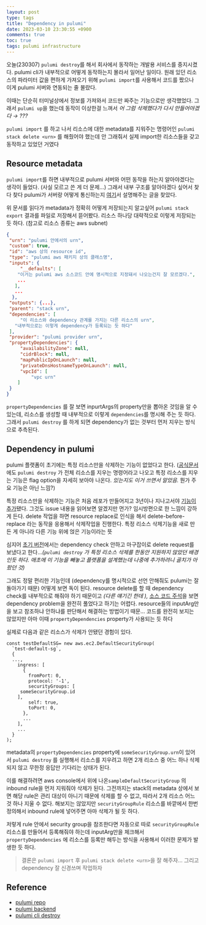 ```yaml
---
layout: post
type: tags
title: "Dependency in pulumi"
date: 2023-03-10 23:30:55 +0900
comments: true
toc: true
tags: pulumi infrastructure
---
```


오늘(230307) `pulumi destroy`를 해서 회사에서 동작하는 개발용 서비스를 중지시켰다. pulumi cli가 내부적으로 어떻게 동작하는지 몰라서 일어난 일이다. 원래 있던 리소스의 파라미터 값을 편하게 가져오기 위해 `pulumi import`를 사용해서 코드를 짰으나 이게 pulumi 서버와 연동되는 줄 몰랐다.

이때는 단순히 터미널상에서 정보를 가져와서 코드만 짜주는 기능으로만 생각했었다. 그래서 `pulumi up`을 했는데 동작이 이상한걸 느껴서 *어 그럼 삭제했다가 다시 만들어야겠다 → ???*

`pulumi import` 를 하고 나서 리소스에 대한 metadata를 지워주는 명령어인 `pulumi stack delete <urn>` 를 해줬어야 했는데 안 그래줘서 실제 import한 리소스들을 갖고 동작하고 있었던 거였다

## Resource metadata

`pulumi import`를 하면 내부적으로 pulumi 서버와 어떤 동작을 하는지 알아야겠다는 생각이 들었다. (사실 모르고 쓴 게 더 문제…) 그래서 내부 구조를 알아야겠다 싶어서 찾다 찾다 pulumi가 서버랑 어떻게 통신하는지 [여기](https://www.pulumi.com/docs/intro/concepts/state/)서 설명해주는 글을 찾았다.

위 문서를 읽다가 metadata가 정확히 어떻게 저장되는지 알고싶어 `pulumi stack export` 결과를 파일로 저장해서 뜯어봤다. 리소스 하나당 대략적으로 이렇게 저장되는 듯 하다. (참고로 리소스 종류는 aws subnet)

```json
{
 "urn": "pulumi 안에서의 urn",
 "custom": true,
 "id": "aws 상의 resource id",
 "type": "pulumi aws 패키지 상의 클래스명",
 "inputs": {
     "__defaults": [
    "이거는 pulumi aws 소스코드 안에 명시적으로 지정돼서 나오는건지 잘 모르겠다.",
    ...
   ],
   ...
  },
 "outputs": {...},
 "parent": "stack urn",
 "dependencies": [
     "이 리소스와 dependency 관계를 가지는 다른 리소스의 urn",
   "내부적으로는 이렇게 dependency가 등록되는 듯 하다"
 ],
 "provider": "pulumi provider urn",
 "propertyDependencies": {
     "availabilityZone": null,
     "cidrBlock": null,
     "mapPublicIpOnLaunch": null,
     "privateDnsHostnameTypeOnLaunch": null,
     "vpcId": [
         "vpc urn"
    ]
 }
}
```

`propertyDependencies` 를 잘 보면 inpurtArgs의 property만을 뽑아온 것임을 알 수 있는데, 리소스를 생성할 때 내부적으로 이렇게 `dependencies`를 명시해 주는 듯 하다. 그래서 `pulumi destroy` 를 하게 되면 dependency가 없는 것부터 먼저 지우는 방식으로 추측된다.

## Dependency in pulumi

pulumi 플랫폼이 초기에는 특정 리소스만을 삭제하는 기능이 없었다고 한다. ([공식문서](https://www.pulumi.com/docs/reference/cli/pulumi_destroy/)에도 `pulumi destroy` 가 전체 리소스를 지우는 명령어라고 나오고 특정 리소스를 지우는 기능은 flag option을 자세히 보아야 나온다. *있는지도 이거 쓰면서 알았음.* 뭔가 주요 기능은 아닌 느낌?)

특정 리소스만을 삭제하는 기능은 처음 레포가 만들어지고 3년이나 지나고서야 [기능이 추가](https://github.com/pulumi/pulumi/pull/3244)됐다. 그것도 issue 내용을 읽어보면 알겠지만 먼가? 임시방편으로 한 느낌이 강하게 든다. delete 작업을 하면 resource replace로 인식을 해서 delete-before-replace 라는 동작을 응용해서 삭제작업을 진행한다. 특정 리소스 삭제기능을 새로 만든 게 아니라 다른 기능 위에 얹은 기능이라는 뜻

심지어 [초기 버전](https://github.com/pulumi/pulumi/blob/master/pkg/resource/deploy/step_generator.go#L947)에서는 dependency check 안하고 마구잡이로 delete request를 보냈다고 한다…*(`pulumi destroy` 가 특정 리소스 삭제를 한동안 지원하지 않았던 배경인듯 하다. 애초에 이 기능을 빼놓고 플랫폼을 설계했는데 나중에 추가하려니 골치가 아팠던 것)*

그래도 정말 편리한 기능인데 (dependency를 명시적으로 선언 안해줘도 pulumi는 잘 돌아가기 때문) 어떻게 보면 독이 된다. resource delete를 할 때 dependency check를 내부적으로 해줘야 하기 때문이고 *(다른 얘기긴 한데 ),* [소스 코드 주석](https://github.com/pulumi/pulumi/blob/master/pkg/resource/deploy/step_generator.go#L1738)을 보면 dependency problem을 완전히 풀었다고 하기는 어렵다. resource들의 inputArg만을 보고 참조하냐 안하냐를 판단해서 해결하는 방법이기 때문… 코드를 완전히 보지는 않았지만 아마 이때 `propertyDependencies` property가 사용되는 듯 하다

실제로 다음과 같은 리소스가 삭제가 안됐던 경험이 있다.

```tsx
const testDefaultSG= new aws.ec2.DefaultSecurityGroup(
  `test-default-sg`,
  {
  ...,
    ingress: [
      {
        fromPort: 0,
        protocol: '-1',
        securityGroups: [
     someSecurityGroup.id
    ],
        self: true,
        toPort: 0,
      },
      ...
    ],
    ...
  }
);
```

metadata의 `propertyDependencies` property에 `someSecurityGroup.urn`이 있어서 `pulumi destroy` 를 실행해서 리소스를 지우려고 하면 2개 리소스 중 어느 하나 삭제되지 않고 무한정 응답만 기다리는 상태가 된다.

이를 해결하려면 aws console에서 위에 나온`sampleDefaultSecurityGroup` 의 inbound rule을 먼저 지워줘야 삭제가 된다. 그전까지는 stack의 metadata 상에서 보면 해당 rule은 관리 대상이 아니기 때문에 삭제를 할 수 없고, 따라서 2개 리소스 어느 것 하나 지울 수 없다. 해보지는 않았지만 `securityGroupRule` 리소스를 바깥에서 한번 정의해서 inbound rule에 넣어주면 아마 삭제가 될 듯 하다.

저렇게 rule 안에서 security group을 참조한다면 자동으로 따로 `securityGroupRule` 리소스를 만들어서 등록해줘야 하는데 inputArg만을 체크해서 `propertyDependencies` 에 리소스를 등록만 해두는 방식을 사용해서 이러한 문제가 발생한 듯 하다.

> 결론은 `pulumi import` 후 `pulumi stack delete <urn>`을 잘 해주자… 그리고 dependency 잘 신경쓰며 작업하자

## Reference

- [pulumi repo](https://github.com/pulumi/pulumi)
- [pulumi backend](https://www.pulumi.com/docs/intro/concepts/state/)
- [pulumi cli destroy](https://www.pulumi.com/docs/reference/cli/pulumi_destroy/)
